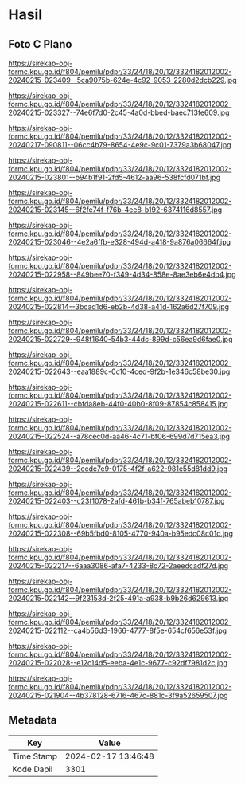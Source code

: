 # Hasil

## Foto C Plano

https://sirekap-obj-formc.kpu.go.id/f804/pemilu/pdpr/33/24/18/20/12/3324182012002-20240215-023409--5ca9075b-624e-4c92-9053-2280d2dcb229.jpg

https://sirekap-obj-formc.kpu.go.id/f804/pemilu/pdpr/33/24/18/20/12/3324182012002-20240215-023327--74e6f7d0-2c45-4a0d-bbed-baec713fe609.jpg

https://sirekap-obj-formc.kpu.go.id/f804/pemilu/pdpr/33/24/18/20/12/3324182012002-20240217-090811--06cc4b79-8654-4e9c-9c01-7379a3b68047.jpg

https://sirekap-obj-formc.kpu.go.id/f804/pemilu/pdpr/33/24/18/20/12/3324182012002-20240215-023801--b94b1f91-2fd5-4612-aa96-538fcfd071bf.jpg

https://sirekap-obj-formc.kpu.go.id/f804/pemilu/pdpr/33/24/18/20/12/3324182012002-20240215-023145--6f2fe74f-f76b-4ee8-b192-6374116d8557.jpg

https://sirekap-obj-formc.kpu.go.id/f804/pemilu/pdpr/33/24/18/20/12/3324182012002-20240215-023046--4e2a6ffb-e328-494d-a418-9a876a06664f.jpg

https://sirekap-obj-formc.kpu.go.id/f804/pemilu/pdpr/33/24/18/20/12/3324182012002-20240215-022958--849bee70-f349-4d34-858e-8ae3eb6e4db4.jpg

https://sirekap-obj-formc.kpu.go.id/f804/pemilu/pdpr/33/24/18/20/12/3324182012002-20240215-022814--3bcad1d6-eb2b-4d38-a41d-162a6d27f709.jpg

https://sirekap-obj-formc.kpu.go.id/f804/pemilu/pdpr/33/24/18/20/12/3324182012002-20240215-022729--948f1640-54b3-44dc-899d-c56ea9d6fae0.jpg

https://sirekap-obj-formc.kpu.go.id/f804/pemilu/pdpr/33/24/18/20/12/3324182012002-20240215-022643--eaa1889c-0c10-4ced-9f2b-1e346c58be30.jpg

https://sirekap-obj-formc.kpu.go.id/f804/pemilu/pdpr/33/24/18/20/12/3324182012002-20240215-022611--cbfda8eb-44f0-40b0-8f09-87854c858415.jpg

https://sirekap-obj-formc.kpu.go.id/f804/pemilu/pdpr/33/24/18/20/12/3324182012002-20240215-022524--a78cec0d-aa46-4c71-bf06-699d7d715ea3.jpg

https://sirekap-obj-formc.kpu.go.id/f804/pemilu/pdpr/33/24/18/20/12/3324182012002-20240215-022439--2ecdc7e9-0175-4f2f-a622-981e55d81dd9.jpg

https://sirekap-obj-formc.kpu.go.id/f804/pemilu/pdpr/33/24/18/20/12/3324182012002-20240215-022403--c23f1078-2afd-461b-b34f-765abeb10787.jpg

https://sirekap-obj-formc.kpu.go.id/f804/pemilu/pdpr/33/24/18/20/12/3324182012002-20240215-022308--69b5fbd0-8105-4770-940a-b95edc08c01d.jpg

https://sirekap-obj-formc.kpu.go.id/f804/pemilu/pdpr/33/24/18/20/12/3324182012002-20240215-022217--6aaa3086-afa7-4233-8c72-2aeedcadf27d.jpg

https://sirekap-obj-formc.kpu.go.id/f804/pemilu/pdpr/33/24/18/20/12/3324182012002-20240215-022142--9f23153d-2f25-491a-a938-b9b26d629613.jpg

https://sirekap-obj-formc.kpu.go.id/f804/pemilu/pdpr/33/24/18/20/12/3324182012002-20240215-022112--ca4b56d3-1966-4777-8f5e-654cf656e53f.jpg

https://sirekap-obj-formc.kpu.go.id/f804/pemilu/pdpr/33/24/18/20/12/3324182012002-20240215-022028--e12c14d5-eeba-4e1c-9677-c92df7981d2c.jpg

https://sirekap-obj-formc.kpu.go.id/f804/pemilu/pdpr/33/24/18/20/12/3324182012002-20240215-021904--4b378128-6716-467c-881c-3f9a52659507.jpg


## Metadata

| Key        | Value               |
| ---------- | ------------------- |
| Time Stamp | 2024-02-17 13:46:48 |
| Kode Dapil | 3301                |



